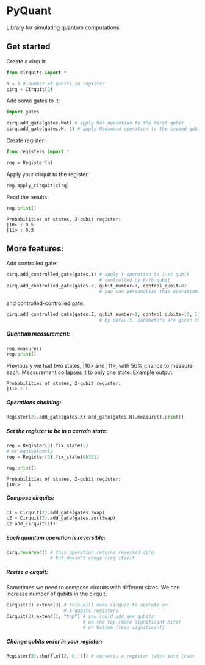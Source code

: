 # PyQuant
Library for simulating quantum computations

## Get started

Create a cirquit:
```python
from cirquits import *

n = 2 # number of qubits in register
cirq = Cirquit(2)
```

Add some gates to it:
```python
import gates

cirq.add_gate(gates.Not) # apply Not operation to the first qubit
cirq.add_gate(gates.H, 1) # apply Hadamard operation to the second qubit
```

Create register:
```python
from registers import *

reg = Register(n)
```

Apply your cirquit to the register:
```python
reg.apply_cirquit(cirq)
```

Read the results:
```python
reg.print()
```
```console
Probabilities of states, 2-qubit register:
|10> : 0.5
|11> : 0.5
```

## More features:

Add controlled gate:
```python
cirq.add_controlled_gate(gates.Y) # apply Y operation to 1-st qubit
                                  # controlled by 0-th qubit
cirq.add_controlled_gate(gates.Z, qubit_number=1, control_qubit=0)
                                  # you can personalize this operation
```
and controlled-controlled gate:
```python
cirq.add_controlled_gate(gates.Z, qubit_number=2, control_qubits=[0, 1])
                                  # by default, parameters are given these values
```

##### Quantum measurement:
```python
reg.measure()
reg.print()
```
Previously we had two states, |10> and |11>, with 50% chance to measure each. Measurement collapses it to only one state. Example output:
```console
Probabilities of states, 2-qubit register:
|11> : 1
```

##### Operations chaining:
```python
Register(2).add_gate(gates.X).add_gate(gates.H).measure().print()
```
##### Set the register to be in a certain state:
```python
reg = Register(3).fix_state(5)
# or equivalently
reg = Register(3).fix_state(0b101)

reg.print()
```
```console
Probabilities of states, 2-qubit register:
|101> : 1
```

##### Compose cirquits:
```python
c1 = Cirquit(2).add_gate(gates.Swap)
c2 = Cirquit(2).add_gate(gates.sqrtSwap)
c2.add_cirquit(c1)
```

##### Each quantum operation is reversible:
```python
cirq.reversed() # this operation returns reversed cirq
                # but doesn't cange cirq itself
```

##### Resize a cirquit:
Sometimes we need to compose cirquits with different sizes. We can increase number of qubits in the cirquit:

```python
Cirquit(2).extend(3) # this will make cirquit to operate on
                     # 5-qubits registers
Cirquit(2).extend(1, "top") # you could add new qubits
                            # on the top (more significant bits)
                            # or bottom (less significant)
```

##### Change qubits order in your register:
```python
Register(3).shuffle([2, 0, 1]) # converts a register |abc> into |cab>
```
